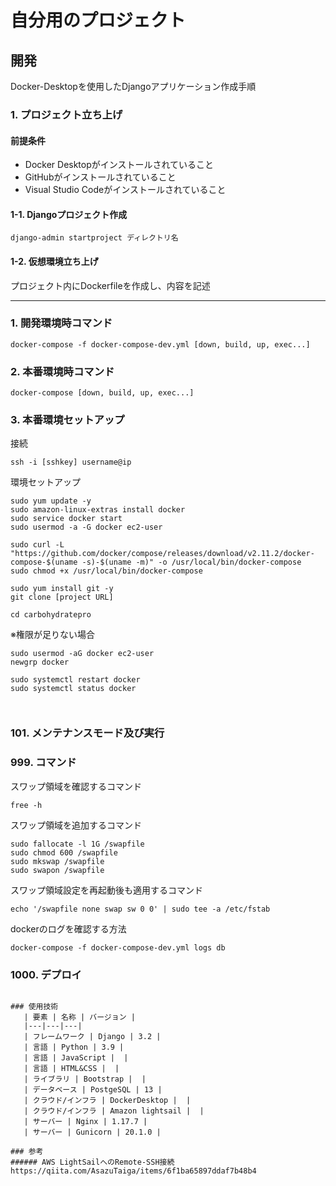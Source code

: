 # 自分用のプロジェクト

## 開発
Docker-Desktopを使用したDjangoアプリケーション作成手順

### 1. プロジェクト立ち上げ

#### 前提条件
* Docker Desktopがインストールされていること
* GitHubがインストールされていること
* Visual Studio Codeがインストールされていること

#### 1-1. Djangoプロジェクト作成
```text
django-admin startproject ディレクトリ名
```

#### 1-2. 仮想環境立ち上げ
プロジェクト内にDockerfileを作成し、内容を記述

---

### 1. 開発環境時コマンド
```text
docker-compose -f docker-compose-dev.yml [down, build, up, exec...]
```

### 2. 本番環境時コマンド
```text
docker-compose [down, build, up, exec...]
```

### 3. 本番環境セットアップ
接続
```text
ssh -i [sshkey] username@ip
```
環境セットアップ
```linux
sudo yum update -y
sudo amazon-linux-extras install docker
sudo service docker start
sudo usermod -a -G docker ec2-user

sudo curl -L "https://github.com/docker/compose/releases/download/v2.11.2/docker-compose-$(uname -s)-$(uname -m)" -o /usr/local/bin/docker-compose
sudo chmod +x /usr/local/bin/docker-compose

sudo yum install git -y
git clone [project URL]

cd carbohydratepro
```

※権限が足りない場合
```text
sudo usermod -aG docker ec2-user
newgrp docker

sudo systemctl restart docker
sudo systemctl status docker



```



### 101. メンテナンスモード及び実行


### 999. コマンド

スワップ領域を確認するコマンド
```text
free -h
```

スワップ領域を追加するコマンド
```text
sudo fallocate -l 1G /swapfile
sudo chmod 600 /swapfile
sudo mkswap /swapfile
sudo swapon /swapfile
```

スワップ領域設定を再起動後も適用するコマンド
```text
echo '/swapfile none swap sw 0 0' | sudo tee -a /etc/fstab
```

dockerのログを確認する方法
```text
docker-compose -f docker-compose-dev.yml logs db
```

### 1000. デプロイ

```

### 使用技術
   | 要素 | 名称 | バージョン |
   |---|---|---|
   | フレームワーク | Django | 3.2 |
   | 言語 | Python | 3.9 |
   | 言語 | JavaScript |  |
   | 言語 | HTML&CSS |  |
   | ライブラリ | Bootstrap |  |
   | データベース | PostgeSQL | 13 |
   | クラウド/インフラ | DockerDesktop |  |
   | クラウド/インフラ | Amazon lightsail |  |
   | サーバー | Nginx | 1.17.7 |
   | サーバー | Gunicorn | 20.1.0 |
   
### 参考
###### AWS LightSailへのRemote-SSH接続
https://qiita.com/AsazuTaiga/items/6f1ba65897ddaf7b48b4
